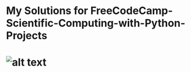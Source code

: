 <H1>My Solutions for FreeCodeCamp-Scientific-Computing-with-Python-Projects<H1>

![alt text](file:///home/patsatsia/Downloads/certificate.png "Certificate")

